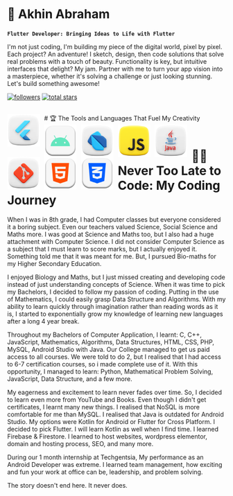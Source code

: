 # 🎯 Akhin Abraham

**`Flutter Developer: Bringing Ideas to Life with Flutter`**

I'm not just coding, I'm building my piece of the digital world, pixel by pixel. Each project? An adventure! I sketch, design, then code solutions that solve real problems with a touch of beauty. Functionality is key, but intuitive interfaces that delight? My jam. Partner with me to turn your app vision into a masterpiece, whether it's solving a challenge or just looking stunning. Let's build something awesome!

   <p align="left">
      <a href="https://github.com/theakhinabraham?tab=followers">
         <img alt="followers" title="Follow me on Github" src="https://custom-icon-badges.demolab.com/github/followers/theakhinabraham?color=B9FBFF&labelColor=B9FBFF&style=for-the-badge&logo=person-add&label=Follow&logoColor=black"/></a>
      <a href="https://github.com/theakhinabraham?tab=repositories&sort=stargazers">
         <img alt="total stars" title="Total stars on GitHub" src="https://custom-icon-badges.demolab.com/github/stars/theakhinabraham?color=B9FBFF&style=for-the-badge&labelColor=000000&logo=star"/></a>
   </p>

<br>

<div>
# 🏆 The Tools and Languages That Fuel My Creativity
   <img align="left" alt="Flutter" height=75px style="padding-right:10px;" src="/img/Flutter.png"/>
   <img align="left" alt="Android" height=75px style="padding-right:10px;" src="/img/Android.png"/>
   <img align="left" alt="Dart" height=75px style="padding-right:10px;" src="/img/Dart.png"/>
   <img align="left" alt="JavaScript" height=75px style="padding-right:10px;" src="/img/JavaScript.png"/>
   <img align="left" alt="Java" height=75px style="padding-right:10px;" src="/img/Java.png"/>
   <img align="left" alt="Git" height=75px style="padding-right:10px;" src="/img/Git.png"/>
   <img align="left" alt="HTML" height=75px style="padding-right:10px;" src="/img/HTML.png"/>
   <img align="left" alt="CSS" height=75px style="padding-right:10px;" src="/img/CSS.png"/>

   <br>
   <br>      
</div>

<div>
   <h1>👨‍🚀 Never Too Late to Code: My Coding Journey</h1>

When I was in 8th grade, I had Computer classes but everyone considered it a boring subject. Even our teachers valued Science, Social Science and Maths more. I was good at Science and Maths too, but I also had a huge attachment with Computer Science. I did not consider Computer Science as a subject that I must learn to score marks, but I actually enjoyed it. Something told me that it was meant for me. But, I pursued Bio-maths for my Higher Secondary Education.

I enjoyed Biology and Maths, but I just missed creating and developing code instead of just understanding concepts of Science. When it was time to pick my Bachelors, I decided to follow my passion of coding. Putting in the use of Mathematics, I could easily grasp Data Structure and Algorithms. With my ability to learn quickly through imagination rather than reading words as it is, I started to exponentially grow my knowledge of learning new languages after a long 4 year break.

Throughout my Bachelors of Computer Application, I learnt: C, C++, JavaScript, Mathematics, Algorithms, Data Structures, HTML, CSS, PHP, MySQL, Android Studio with Java. Our College managed to get us paid access to all courses. We were told to do 2, but I realised that I had access to 6-7 certification courses, so i made complete use of it. With this opportunity, I managed to learn: Python, Mathematical Problem Solving, JavaScript, Data Structure, and a few more.

My eagerness and excitement to learn never fades over time. So, I decided to learn even more from YouTube and Books. Even though I didn't get certificates, I learnt many new things. I realised that NoSQL is more comfortable for me than MySQL. I realised that Java is outdated for Android Studio. My options were Kotlin for Android or Flutter for Cross Platform. I decided to pick Flutter. I will learn Kotlin as well when I find time. I learned Firebase & Firestore. I learned to host websites, wordpress elementor, domain and hosting process, SEO, and many more.

During our 1 month internship at Techgentsia, My performance as an Android Developer was extreme. I learned team management, how exciting and fun your work at office can be, leadership, and problem solving.

The story doesn't end here. It never does.
</div>
